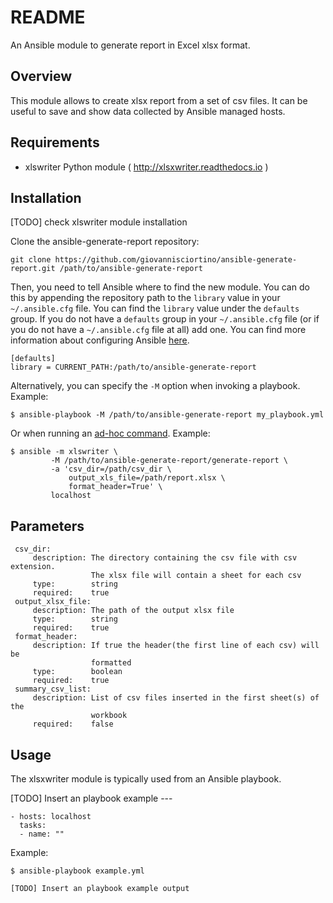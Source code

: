 # README

An Ansible module to generate report in Excel xlsx format.

## Overview

This module allows to create xlsx report from a set of csv files.
It can be useful to save and show data collected by Ansible managed hosts.

## Requirements

- xlswriter Python module ( http://xlsxwriter.readthedocs.io )

## Installation

[TODO] check xlswriter module installation

Clone the ansible-generate-report repository:

    git clone https://github.com/giovannisciortino/ansible-generate-report.git /path/to/ansible-generate-report

Then, you need to tell Ansible where to find the new module.
You can do this by
appending the repository path to the `library` value in your
`~/.ansible.cfg` file. You can find the `library` value under the
`defaults` group. If you do not have a `defaults` group in your
`~/.ansible.cfg` file (or if you do not have a `~/.ansible.cfg` file
at all)
add one. You can find more information about configuring Ansible
[here](http://docs.ansible.com/ansible/intro_configuration.html).

    [defaults]
    library = CURRENT_PATH:/path/to/ansible-generate-report

Alternatively, you can specify the `-M` option when invoking a
playbook. Example:

    $ ansible-playbook -M /path/to/ansible-generate-report my_playbook.yml

Or when running an [ad-hoc
command](http://docs.ansible.com/ansible/intro_adhoc.html). Example:

    $ ansible -m xlswriter \
             -M /path/to/ansible-generate-report/generate-report \
             -a 'csv_dir=/path/csv_dir \
                 output_xls_file=/path/report.xlsx \
                 format_header=True' \
             localhost

## Parameters

     csv_dir:
         description: The directory containing the csv file with csv extension.
                      The xlsx file will contain a sheet for each csv
         type:        string
         required:    true
     output_xlsx_file:
         description: The path of the output xlsx file
         type:        string         
         required:    true
     format_header:
         description: If true the header(the first line of each csv) will be
                      formatted
         type:        boolean         
         required:    true
     summary_csv_list:
         description: List of csv files inserted in the first sheet(s) of the
                      workbook
         required:    false


## Usage

The xlsxwriter module is typically used from an Ansible playbook.

[TODO] Insert an playbook example
    ---

    - hosts: localhost
      tasks:
      - name: ""

Example:

    $ ansible-playbook example.yml

    [TODO] Insert an playbook example output
